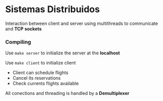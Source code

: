 # Sistemas Distribuidos

Interaction between client and server using multithreads to communicate and **TCP** __sockets__

### Compiling

Use `make server` to initialize the server at the __localhost__

Use `make client` to initialize client

- Client can schedule flights
- Cancel its reservations
- Check currents flights available

All conections and threading is handled by a **Demultiplexer**
